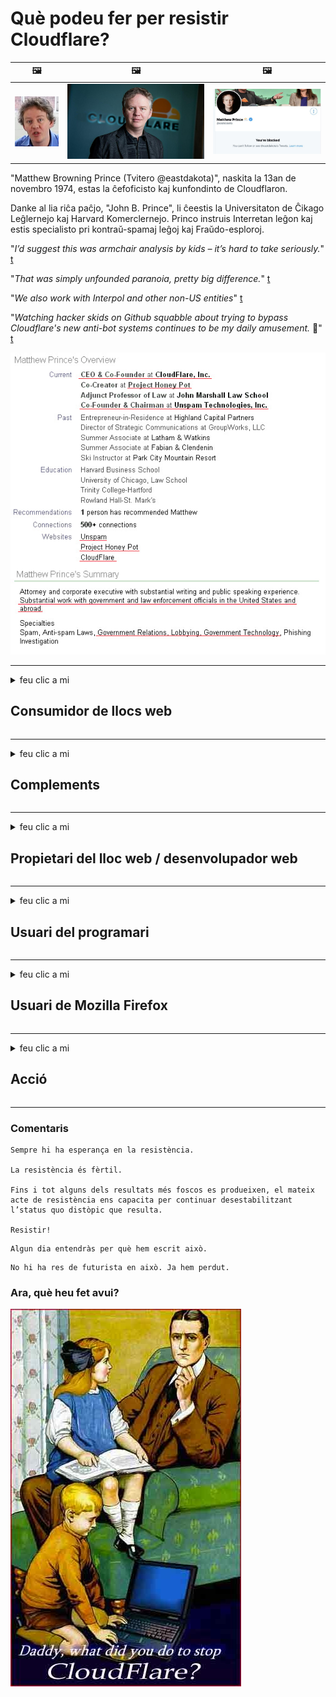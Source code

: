 # Què podeu fer per resistir Cloudflare?

| 🖼 | 🖼 | 🖼 |
| --- | --- | --- |
| ![](../image/matthew_prince_teen.jpg) | ![](../image/matthew_prince.jpg) | ![](../image/blockedbymatthewprince.jpg) |


"Matthew Browning Prince (Tvitero @eastdakota)", naskita la 13an de novembro 1974, estas la ĉefoficisto kaj kunfondinto de Cloudflaron.

Danke al lia riĉa paĉjo, "John B. Prince", li ĉeestis la Universitaton de Ĉikago Leĝlernejo kaj Harvard Komerclernejo.
Princo instruis Interretan leĝon kaj estis specialisto pri kontraŭ-spamaj leĝoj kaj Fraŭdo-esploroj.


"*I’d suggest this was armchair analysis by kids – it’s hard to take seriously.*" [t](https://www.theguardian.com/technology/2015/nov/19/cloudflare-accused-by-anonymous-helping-isis)

"*That was simply unfounded paranoia, pretty big difference.*"  [t](https://twitter.com/xxdesmus/status/992757936123359233)

"*We also work with Interpol and other non-US entities*" [t](https://twitter.com/eastdakota/status/1203028504184360960)

"*Watching hacker skids on Github squabble about trying to bypass Cloudflare's new anti-bot systems continues to be my daily amusement.* 🍿" [t](https://twitter.com/eastdakota/status/1273277839102656515)


![](../image/whoismp.jpg)

---


<details>
<summary>feu clic a mi

## Consumidor de llocs web
</summary>


- Si el lloc web que us agrada utilitza Cloudflare, digueu-los que no l’utilitzin.
  - Queixar-se a les xarxes socials com Facebook, Reddit, Twitter o Mastodon no fa cap diferència. [Les accions són més fortes que els hashtags.](https://twitter.com/phyzonloop/status/1274132092490862594)
  - Intenteu posar-vos en contacte amb el propietari del lloc web si voleu fer-vos útil.

[Va dir Cloudflare](https://github.com/Eloston/ungoogled-chromium/issues/783):
```
Us recomanem que contacteu amb els administradors per obtenir serveis o llocs específics amb els quals tingueu problemes i que compartiu la vostra experiència.
```

[Si no ho demaneu, el propietari del lloc web mai no sabrà aquest problema.](../PEOPLE.md)

![](../image/liberapay.jpg)

[Exemple correcte](https://counterpartytalk.org/t/turn-off-cloudflare-on-counterparty-co-plz/164/5).<br>
Tens algun problema? [Alça la veu ara.](https://github.com/maraoz/maraoz.github.io/issues/1) Exemple següent.

```
Només ajudeu a la censura corporativa i la vigilància massiva.
http://crimeflare.eu.org
```

```
La vostra pàgina web es troba al jardí privat de CloudFlare, que abusa de la privadesa.
http://crimeflare.eu.org
```

- Dediqueu una estona a llegir la política de privadesa del lloc web.
  - si el lloc web està darrere de Cloudflare o el lloc web utilitza serveis connectats a Cloudflare.

Ha d’explicar què és el "Cloudflare" i demanar permís per compartir les vostres dades amb Cloudflare. Si no ho feu, es trencarà la confiança i s’hauria d’evitar el lloc web en qüestió.

[Aquí es mostra un exemple de política de privadesa acceptable](https://archive.is/bDlTz) ("Subprocessors" > "Entity Name")

```
He llegit la vostra política de privadesa i no trobo la paraula Cloudflare.
Em nego a compartir dades amb vosaltres si continueu proporcionant les meves dades a Cloudflare.
http://crimeflare.eu.org
```

Aquest és un exemple de política de privadesa que no conté la paraula Cloudflare.
[Liberland Jobs](https://archive.is/daKIr) [privacy policy](https://docsend.com/view/feiwyte):

![](../image/cfwontobey.jpg)

Cloudflare té la seva pròpia política de privadesa.
[A Cloudflare li encanten les persones que fan sexe.](https://www.reddit.com/r/GamerGhazi/comments/2s64fe/be_wary_reporting_to_cloudflare/)

Aquí teniu un bon exemple del formulari d’inscripció al lloc web.
AFAIK, lloc web zero. Confiarà en ells?

```
En fer clic a "Registra't a XYZ", acceptes les nostres condicions del servei i la nostra declaració de privadesa.
També accepteu compartir les vostres dades amb Cloudflare i també accepteu la declaració de privadesa de cloudflare.
Si Cloudflare divulga la vostra informació o no us permet connectar-vos als nostres servidors, no és culpa nostra. [*]

[ Registra't ] [ no hi estic d'acord ]
```
[*] [PEOPLE.md](../PEOPLE.md)


- Intenteu no utilitzar el seu servei. Recordeu que Cloudflare us està mirant.
  - ["I'm in your TLS, sniffin' your passworz"](../image/iminurtls.jpg)

- Cerqueu un altre lloc web. Hi ha alternatives i oportunitats a Internet.

- Convenceu els vostres amics per utilitzar Tor diàriament.
  - L’anonimat hauria de ser l’estàndard d’internet obert.
  - [Tingueu en compte que al projecte Tor no li agrada aquest projecte.](../HISTORY.md)

</details>

------

<details>
<summary>feu clic a mi

## Complements
</summary>

- Si el vostre navegador és Firefox, Tor Browser o Ungoogled Chromium, utilitzeu un d'aquests complements a continuació.
  - Si voleu afegir un altre complement, pregunteu-hi primer.


| Nom | Desenvolupador | Suport | Es pot bloquejar | Es pot notificar | Chrome |
| -------- | -------- | -------- | -------- | -------- | -------- |
| [Bloku Cloudflaron MITM-Atakon](../subfiles/about.bcma.md) | #Addon | [ ? ](http://crimeflare.eu.org/) | **Sí**     | **Sí**     |  **Sí** |
| [Ĉu ligoj estas vundeblaj al MITM-atako?](../subfiles/about.ismm.md) | #Addon | [ ? ](http://crimeflare.eu.org/) | No     | **Sí**     |  **Sí** |
| [Ĉu ĉi tiuj ligoj blokos Tor-uzanton?](../subfiles/about.isat.md) | #Addon | [ ? ](http://crimeflare.eu.org/) | No     | **Sí**     |  **Sí** |
| [Block Cloudflare MITM Attack](https://trac.torproject.org/projects/tor/attachment/ticket/24351/block_cloudflare_mitm_attack-1.0.14.1-an%2Bfx.xpi)<br>[**DELETED BY TOR PROJECT**](../HISTORY.md) | nullius | [ ? ](tool/block_cloudflare_mitm_fx), [Link](http://crimeflare.eu.org/) | **Sí**     | **Sí**     |  No |
| [TPRB](http://34ahehcli3epmhbu2wbl6kw6zdfl74iyc4vg3ja4xwhhst332z3knkyd.onion/) | Sw | [ ? ](http://34ahehcli3epmhbu2wbl6kw6zdfl74iyc4vg3ja4xwhhst332z3knkyd.onion/) | **Sí**     | **Sí**     |  No |
| [Detect Cloudflare](https://addons.mozilla.org/en-US/firefox/addon/detect-cloudflare/) | Frank Otto | [ ? ](https://github.com/traktofon/cf-detect) | No     | **Sí**     |  No |
| [True Sight](https://addons.mozilla.org/en-US/firefox/addon/detect-cloudflare-plus/) | claustromaniac | [ ? ](https://github.com/claustromaniac/detect-cloudflare-plus) | No     | **Sí**     |  No |
| [Which Cloudflare datacenter am I visiting?](https://addons.mozilla.org/en-US/firefox/addon/cf-pop/) | 依云 | [ ? ](https://github.com/lilydjwg/cf-pop) | No     | **Sí**     |  No |


- "Decentraleyes" pot aturar la connexió a "CDNJS (Cloudflare)".
  - Evita que moltes peticions arribin a les xarxes i serveix a fitxers locals per evitar que els llocs es trenquin.
  - El desenvolupador va respondre: "[very concerning indeed](https://github.com/Synzvato/decentraleyes/issues/236#issuecomment-352049501)", "[widespread usage severely centralizes the web](https://github.com/Synzvato/decentraleyes/issues/251#issuecomment-366752049)"

- [També podeu eliminar o desconfiar del certificat Cloudflare de la vostra autoritat de certificació (CA).](https://www.ssl.com/how-to/remove-root-certificate-firefox/)

</details>

------

<details>
<summary>feu clic a mi

## Propietari del lloc web / desenvolupador web
</summary>


![](../image/word_cloudflarefree.jpg)

- No utilitzeu la solució Cloudflare, punt.
  - Pots fer-ho millor, oi? [A continuació s’explica com eliminar subscripcions, plans, dominis o comptes de Cloudflare.](https://support.cloudflare.com/hc/en-us/articles/200167776-Removing-subscriptions-plans-domains-or-accounts)

| 🖼 | 🖼 |
| --- | --- |
| ![](../image/htmlalertcloudflare.jpg) | ![](../image/htmlalertcloudflare2.jpg) |

- Voleu més clients? Saps que has de fer. La pista és "per sobre de la línia".
  - [Hola, heu escrit "Ens prenem seriosament la vostra privadesa", però tinc "Error 403 Prohibit Anonymous Proxy No Allowed".](https://it.slashdot.org/story/19/02/19/0033255/stop-saying-we-take-your-privacy-and-security-seriously) Per què bloquegeu Tor o VPN? [I per què bloquegeu els correus electrònics temporals?](http://523kpawzkarw3j6afz2elxfs4h3hfclomkcmbjs6kaimo4lokympi6yd.onion/)

![](../image/anonexist.jpg)

- L’ús de Cloudflare augmentarà les possibilitats d’apagada. Els visitants no poden accedir al vostre lloc web si el vostre servidor està inactiu o Cloudflare està inactiu.
  - [Realment pensàveu que Cloudflare no baixaria mai?](https://www.ibtimes.com/cloudflare-down-not-working-sites-producing-504-gateway-timeout-errors-2618008) [Another](https://twitter.com/Jedduff/status/1097875615997399040) [sample](https://twitter.com/search?f=tweets&vertical=default&q=Cloudflare%20is%20having%20problems). [Need more](../PEOPLE.md)?

![](../image/cloudflareinternalerror.jpg)

- L'ús de Cloudflare per representar el vostre "servei API", "servidor d'actualització de programari" o "feed RSS" perjudicarà el vostre client. Un client us va trucar i us va dir "Ja no puc utilitzar la vostra API" i no teniu ni idea de què passa. Cloudflare pot bloquejar silenciosament el vostre client. Creus que està bé?
  - Hi ha molts serveis de connexió en línia de clients i lectors RSS. Per què publiqueu flux RSS si no permeteu que la gent es subscrigui?

![](../image/rssfeedovercf.jpg)

- Necessiteu un certificat HTTPS? Utilitzeu "Encriptem" o només el compreu a una empresa de CA.

- Necessiteu un servidor DNS? No podeu configurar el vostre propi servidor? Què passa amb ells: [Hurricane Electric Free DNS](https://dns.he.net/), [Dyn.com](https://dyn.com/dns/), [1984 Hosting](https://www.1984hosting.com/), [Afraid.Org (Administrador suprimiu el vostre compte si utilitzeu TOR)](https://freedns.afraid.org/)

- Busqueu servei d’allotjament? Només gratuït? Què passa amb ells: [Onion Service](http://vww6ybal4bd7szmgncyruucpgfkqahzddi37ktceo3ah7ngmcopnpyyd.onion/en/security/network-security/tor/onionservices-best-practices), [Free Web Hosting Area](https://freewha.com/), [Autistici/Inventati Web Site Hosting](https://www.autinv5q6en4gpf4.onion/services/website), [Github Pages](https://pages.github.com/), [Surge](https://surge.sh/)
  - [Alternatives a Cloudflare](../subfiles/cloudflare-alternatives.md)

- Feu servir "cloudflare-ipfs.com"? [Sabeu que Cloudflare IPFS és dolent?](../PEOPLE.md)

- Instal·leu el tallafoc d'aplicacions web, com ara OWASP i Fail2Ban, al vostre servidor i configureu-lo correctament.
  - Bloquejar Tor no és una solució. No castigueu a tothom només per usuaris petits i dolents.

- Redirigeix ​​o bloqueja els usuaris de "Cloudflare Warp" perquè accedeixin al teu lloc web. I proporcioneu un motiu si podeu.

> Llista d’IP: "[Els intervals d’IP actuals de Cloudflare](cloudflare_inc/)"

> A: Només cal bloquejar-los

```
server {
...
deny 173.245.48.0/20;
deny 103.21.244.0/22;
deny 103.22.200.0/22;
deny 103.31.4.0/22;
deny 141.101.64.0/18;
deny 108.162.192.0/18;
deny 190.93.240.0/20;
deny 188.114.96.0/20;
deny 197.234.240.0/22;
deny 198.41.128.0/17;
deny 162.158.0.0/15;
deny 104.16.0.0/12;
deny 172.64.0.0/13;
deny 131.0.72.0/22;
deny 2400:cb00::/32;
deny 2606:4700::/32;
deny 2803:f800::/32;
deny 2405:b500::/32;
deny 2405:8100::/32;
deny 2a06:98c0::/29;
deny 2c0f:f248::/32;
...
}
```

> B: Redirigeix ​​a la pàgina d'advertència

```
http {
...
geo $iscf {
default 0;
173.245.48.0/20 1;
103.21.244.0/22 1;
103.22.200.0/22 1;
103.31.4.0/22 1;
141.101.64.0/18 1;
108.162.192.0/18 1;
190.93.240.0/20 1;
188.114.96.0/20 1;
197.234.240.0/22 1;
198.41.128.0/17 1;
162.158.0.0/15 1;
104.16.0.0/12 1;
172.64.0.0/13 1;
131.0.72.0/22 1;
2400:cb00::/32 1;
2606:4700::/32 1;
2803:f800::/32 1;
2405:b500::/32 1;
2405:8100::/32 1;
2a06:98c0::/29 1;
2c0f:f248::/32 1;
}
...
}

server {
...
if ($iscf) {rewrite ^ https://example.com/cfwsorry.php;}
...
}

<?php
header('HTTP/1.1 406 Not Acceptable');
echo <<<CLOUDFLARED
Thank you for visiting ourwebsite.com!<br />
We are sorry, but we can't serve you because your connection is being intercepted by Cloudflare.<br />
Please read http://crimeflare.eu.org for more information.<br />
CLOUDFLARED;
die();
```

- Configureu Tor Onion Service o I2P insite si creieu en la llibertat i acolliu usuaris anònims.

- Demaneu consell a altres operadors de llocs web dobles Clearnet / Tor i feu amics anònims.

</details>

------

<details>
<summary>feu clic a mi

## Usuari del programari
</summary>


- Discord utilitza CloudFlare. Alternatives? Nosaltres recomenem [**Briar** (Android)](https://f-droid.org/en/packages/org.briarproject.briar.android/), [Ricochet (PC)](https://ricochet.im/), [Tox + Tor (Android/PC)](https://tox.chat/download.html)
  - Briar inclou el dimoni Tor, de manera que no cal instal·lar Orbot.
  - Els desenvolupadors de Qwtch, Open Privacy, van esborrar el projecte stop_cloudflare del seu servei git sense previ avís.

- Si utilitzeu Debian GNU / Linux o qualsevol derivat, subscriviu-vos: [bug #831835](https://bugs.debian.org/cgi-bin/bugreport.cgi?bug=831835). I si podeu, ajudeu a verificar el pegat i ajudeu el mantenidor a arribar a la conclusió correcta sobre si s’ha d’acceptar.

- Recomaneu sempre aquests navegadors.

| Nom | Desenvolupador | Suport | Comenta |
| -------- | -------- | -------- | -------- |
| [Ungoogled-Chromium](https://ungoogled-software.github.io/ungoogled-chromium-binaries/) | Eloston | [ ? ](https://github.com/Eloston/ungoogled-chromium) | PC (Win, Mac, Linux)  _!Tor_ |
| [Bromite](https://www.bromite.org/fdroid) | Bromite | [ ? ](https://github.com/bromite/bromite/issues) | Android  _!Tor_ |
| [Tor Browser](https://www.torproject.org/download/) | Tor Project | [ ? ](https://support.torproject.org/) | PC (Win, Mac, Linux)  _Tor_|
| [Tor Browser Android](https://www.torproject.org/download/) | Tor Project | [ ? ](https://support.torproject.org/) | Android  _Tor_|
| [Onion Browser](https://itunes.apple.com/us/app/onion-browser/id519296448?mt=8) | Mike Tigas | [ ? ](https://github.com/OnionBrowser/OnionBrowser/issues) | Apple iOS  _Tor_|
| [GNU/Icecat](https://www.gnu.org/software/gnuzilla/) | GNU | [ ? ](https://www.gnu.org/software/gnuzilla/) | PC (Linux) |
| [IceCatMobile](https://f-droid.org/en/packages/org.gnu.icecat/) | GNU | [ ? ](https://lists.gnu.org/mailman/listinfo/bug-gnuzilla) | Android |
| [Iridium Browser](https://iridiumbrowser.de/about/) | Iridium | [ ? ](https://github.com/iridium-browser/iridium-browser/) | PC (Win, Mac, Linux, OpenBSD) |


La privadesa d'altres programes és imperfecta. Això no vol dir que el navegador Tor sigui "perfecte".
No hi ha cap tecnologia 100% segura ni 100% privada a Internet.

- No voleu utilitzar Tor? Podeu utilitzar qualsevol navegador amb el dimoni Tor.
  - [Tingueu en compte que al projecte Tor no els agrada això.](https://support.torproject.org/tbb/tbb-9/) Utilitzeu el navegador Tor si podeu fer-ho.
- [Com s'utilitza Chromium amb Tor](../subfiles/chromium_tor.md)


Parlem de la privadesa d'altres programes.

- [Si realment necessiteu utilitzar Firefox, trieu "Firefox ESR".](https://www.mozilla.org/en-US/firefox/organizations/)
  - [Firefox - Spyware Watchdog](https://spyware.neocities.org/articles/firefox.html)
  - [Firefox rebutja la llibertat d’expressió i prohibeix la llibertat d’expressió](https://web.archive.org/web/20200423010026/https://reclaimthenet.org/firefox-rejects-free-speech-bans-free-speech-commenting-plugin-dissenter-from-its-extensions-gallery/)
  - ["Més de 100 vots a la baixa. Sembla que demanar a una empresa de programari que s’adhereixi a ... el programari és massa en aquests dies."](https://old.reddit.com/r/firefox/comments/gutdiw/weve_got_work_to_do_the_mozilla_blog/fslbbb6/)
  - [Uh, per què Firefox em mostra enllaços patrocinats a la barra d’URL?](https://www.reddit.com/r/firefox/comments/jybx2w/uh_why_is_firefox_showing_me_sponsored_links_in/)
  - [Mozilla - Diable encarnat](https://digdeeper.neocities.org/ghost/mozilla.html)

- [Recordeu que Mozilla utilitza el servei Cloudflare.](https://www.robtex.com/dns-lookup/www.mozilla.org) [També utilitzen el servei DNS de Cloudflare al seu producte.](https://www.theregister.co.uk/2018/03/21/mozilla_testing_dns_encryption/)

- [Mozilla va rebutjar oficialment aquest bitllet.](https://bugzilla.mozilla.org/show_bug.cgi?id=1426618)

- [Firefox Focus és una broma.](https://github.com/mozilla-mobile/focus-android/issues/1743) [Van prometre desactivar la telemetria, però la van canviar.](https://github.com/mozilla-mobile/focus-android/issues/4210)

- [Al desenvolupador de PaleMoon / Basilisk li encanta Cloudflare.](https://github.com/mozilla-mobile/focus-android/issues/1743#issuecomment-345993097)
  - [El servidor d’arxius de Pale Moon va piratejar i difondre programari maliciós durant 18 mesos](https://www.reddit.com/r/privacytoolsIO/comments/cc808y/pale_moons_archive_server_hacked_and_spread/)
  - També odia els usuaris de Tor - "[Que sigui hostil cap a Tor. Crec que la majoria de llocs haurien de ser hostils envers Tor, tenint en compte el seu factor d'abús extremadament elevat.](https://github.com/yacy/yacy_search_server/issues/314#issuecomment-565932097)"

- [Waterfox té un greu problema de "telèfons a casa"](https://spyware.neocities.org/articles/waterfox.html)

- [Google Chrome és un programari espia.](https://www.gnu.org/proprietary/malware-google.en.html)
  - [Google perfila la vostra activitat.](https://spyware.neocities.org/articles/chrome.html)

- [SRWare Iron fa que hi hagi massa telèfons connectats a casa.](https://spyware.neocities.org/articles/iron.html) També es connecta a dominis de google.

- [Seguidors de Facebook / Twitter de la llista blanca del navegador Brave.](https://www.bleepingcomputer.com/news/security/facebook-twitter-trackers-whitelisted-by-brave-browser/)
  - [Aquí hi ha més números.](https://spyware.neocities.org/articles/brave.html)
  - [identificador d'afiliat binance](https://twitter.com/cryptonator1337/status/1269594587716374528)

- [Microsoft Edge permet a Facebook executar codi Flash darrere de l’esquena dels usuaris.](https://www.zdnet.com/article/microsoft-edge-lets-facebook-run-flash-code-behind-users-backs/)

- [Vivaldi no respecta la vostra privadesa.](https://spyware.neocities.org/articles/vivaldi.html)

- [Nivell de programari espia Opera: extremadament alt](https://spyware.neocities.org/articles/opera.html)

- Apple iOS: [No hauríeu d’utilitzar iOS, principalment perquè és programari maliciós.](https://www.gnu.org/proprietary/malware-apple.html)

Per tant, recomanem només la taula anterior. Res més.

</details>

------

<details>
<summary>feu clic a mi

## Usuari de Mozilla Firefox
</summary>


- "Firefox Nightly" enviarà informació de depuració als servidors de Mozilla sense mètode de desactivació.
  - [Els servidors de Mozilla fan servir Cloudflare](https://www.digwebinterface.com/?hostnames=www.mozilla.org%0D%0Amozilla.cloudflare-dns.com&type=&ns=resolver&useresolver=8.8.4.4&nameservers=)

- És possible prohibir que Firefox es connecti a servidors Mozilla.
  - [Guia de plantilles de polítiques de Mozilla](https://github.com/mozilla/policy-templates/blob/master/README.md)
  - Tingueu en compte que aquest truc pot deixar de funcionar en una versió posterior perquè a Mozilla li agrada fer la llista blanca a si mateixa.
  - Utilitzeu el tallafoc i el filtre DNS per bloquejar-los completament.

"`/distribution/policies.json`"

>     "WebsiteFilter": {
> 		"Block": [
> 		"*://*.mozilla.com/*",
> 		"*://*.mozilla.net/*",
> 		"*://*.mozilla.org/*",
> 		"*://webcompat.com/*",
> 		"*://*.firefox.com/*",
> 		"*://*.thunderbird.net/*",
> 		"*://*.cloudflare.com/*"
> 		]
>     },


- ~~Notifiqueu un error al rastrejador de Mozilla, indicant-los que no facin servir Cloudflare.~~ Hi ha hagut un informe d'errors sobre bugzilla. Molta gent va publicar la seva preocupació, però l'administrador va ocultar l'error el 2018.

- Podeu desactivar DoH al Firefox.
  - [Canvia el proveïdor de DNS per defecte de Firefox](../subfiles/change-firefox-dns.md)

![](../image/firefoxdns.jpg)

- [Si voleu utilitzar DNS no ISP, penseu en utilitzar el servei DNS OpenNIC Tier2 o qualsevol dels serveis DNS no Cloudflare.](https://wiki.opennic.org/start)
![](../image/opennic.jpg)
  - Bloqueja Cloudflare amb DNS. [Crimeflare DNS](https://dns.crimeflare.eu.org/)

- Podeu utilitzar Tor com a resolució de DNS. [Si no sou expert en Tor, feu una pregunta aquí.](https://tor.stackexchange.com/)

> **Com?**
> 1. Descarregueu Tor i instal·leu-lo al vostre ordinador.
> 2. Afegiu aquesta línia al fitxer "torrc".
> DNSPort 127.0.0.1:53
> 3. Reinicieu Tor.
> 4. Establiu el servidor DNS del vostre ordinador a "127.0.0.1".

</details>

------

<details>
<summary>feu clic a mi

## Acció
</summary>


- Expliqueu als altres que us envolten els perills de Cloudflare.

- [Ajudeu a millorar aquest dipòsit.](http://crimeflare.eu.org).
  - Tant les llistes, els arguments en contra com els detalls.

- [Documentar i fer molt públic on les coses van malament amb Cloudflare (i empreses similars), assegurant-se d'esmentar aquest dipòsit quan ho faci](http://crimeflare.eu.org) :)

- Feu que més persones utilitzin Tor per defecte perquè puguin experimentar el web des de la perspectiva de diferents parts del món.

- Inicieu grups, a les xarxes socials i al meatspace, dedicats a alliberar el món de Cloudflare.

- Si escau, enllaceu amb aquests grups en aquest repositori; pot ser un lloc per coordinar-vos com a grups.

- [Inicieu una cooperativa que pugui proporcionar una alternativa significativa no corporativa a Cloudflare.](../subfiles/cloudflare-alternatives.md)

- Feu-nos saber qualsevol alternativa per ajudar, com a mínim, a proporcionar diverses capes de defensa contra Cloudflare.

- Si sou client de Cloudflare, configureu la configuració de privadesa i espereu que els infringeixi.
  - [A continuació, incloeu-los en càrrecs contra el correu brossa i contra la privadesa](https://twitter.com/thexpaw/status/1108424723233419264)

- Si sou als Estats Units d'Amèrica i el lloc web en qüestió és un banc o un comptable, proveu de fer pressió legal sota la Llei Gramm-Leach-Bliley o la Llei d'Americans amb DIsabilities i informeu-nos de fins on arribeu .

- Si el lloc web és un lloc governamental, intenteu exercir pressió legal en virtut de la 1a Esmena de la Constitució dels Estats Units.

- Si sou ciutadà de la UE, poseu-vos en contacte amb el lloc web per enviar la vostra informació personal segons el Reglament general de protecció de dades. Si es neguen a proporcionar-vos la vostra informació, això infringeix la llei.

- Per a les empreses que afirmen oferir servei al seu lloc web, intenteu informar-les de "publicitat falsa" a les organitzacions de protecció del consumidor i BBB. Els llocs web Cloudflare són servits per servidors Cloudflare.

- [La UIT suggereix al context nord-americà que Cloudflare comença a ser prou gran com perquè la llei antimonopoli pugui ser enderrocada.](https://www.itu.int/en/ITU-T/Workshops-and-Seminars/20181218/Documents/Geoff_Huston_Presentation.pdf)

- És concebible que la versió 4 de GNU GPL inclogui una disposició contra l’emmagatzematge de codi font darrere d’aquest servei, que requereixi per a tots els programes GPLv4 i posteriors que almenys el codi font sigui accessible a través d’un mitjà que no discrimini els usuaris de Tor.

</details>

------

### Comentaris

```
Sempre hi ha esperança en la resistència.

La resistència és fèrtil.

Fins i tot alguns dels resultats més foscos es produeixen, el mateix acte de resistència ens capacita per continuar desestabilitzant l’status quo distòpic que resulta.

Resistir!
```

```
Algun dia entendràs per què hem escrit això.
```

```
No hi ha res de futurista en això. Ja hem perdut.
```

### Ara, què heu fet avui?


![](../image/stopcf.jpg)
